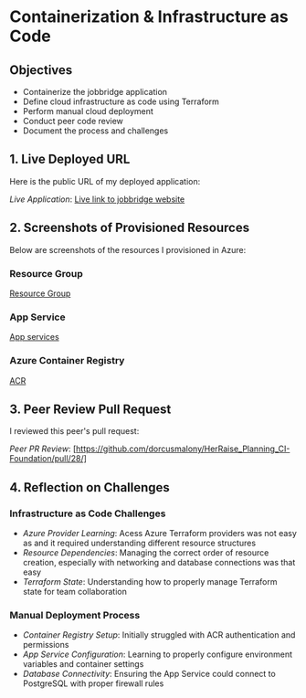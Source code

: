 # Containerization & Infrastructure as Code

## Objectives

-  Containerize the jobbridge application
-  Define cloud infrastructure as code using Terraform
-  Perform manual cloud deployment
-  Conduct peer code review
- Document the process and challenges


##  1. Live Deployed URL

Here is the public URL of my deployed application:

 *Live Application*: [Live link to jobbridge website](http://jobbridge.azurewebsites.net/)


##  2. Screenshots of Provisioned Resources

Below are screenshots of the resources I provisioned in Azure:

###  Resource Group
[Resource Group](./screenshots/resource-group.png)
###  App Service
[App services](./screenshots/webapp.png)
###  Azure Container Registry 
[ACR](./screenshots/acr.png)

##  3. Peer Review Pull Request

I reviewed this peer's pull request:

*Peer PR Review*: [https://github.com/dorcusmalony/HerRaise_Planning_CI-Foundation/pull/28/]


## 4. Reflection on Challenges

### Infrastructure as Code Challenges
- *Azure Provider Learning*: Acess  Azure Terraform providers was not easy as and it  required understanding different resource structures
- *Resource Dependencies*: Managing the correct order of resource creation, especially with networking and database connections was that easy 
- *Terraform State*: Understanding how to properly manage Terraform state for team collaboration

### Manual Deployment Process
- *Container Registry Setup*: Initially struggled with ACR authentication and permissions
- *App Service Configuration*: Learning to properly configure environment variables and container settings
- *Database Connectivity*: Ensuring the App Service could connect to PostgreSQL with proper firewall rules



 

